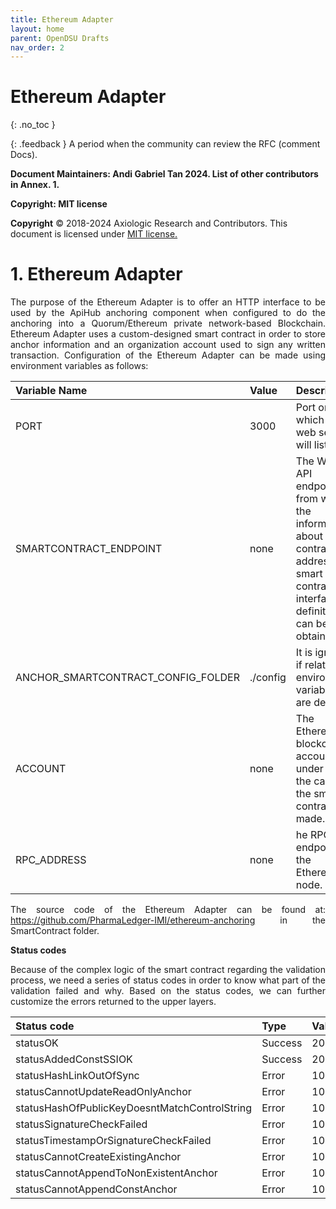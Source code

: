 ```yaml
---
title: Ethereum Adapter
layout: home
parent: OpenDSU Drafts
nav_order: 2
---
```


# Ethereum Adapter
{: .no_toc }

{: .feedback }
A period when the community can review the RFC (comment Docs).


**Document Maintainers: Andi Gabriel Tan 2024. List of other contributors in Annex. 1.**

**Copyright: MIT license**

 **Copyright** © 2018-2024 Axiologic Research and Contributors.
This document is licensed under [MIT license.](https://en.wikipedia.org/wiki/MIT_License)


# 1. Ethereum Adapter

<p style='text-align: justify;'>The purpose of the Ethereum Adapter is to offer an HTTP interface to be used by the ApiHub anchoring component when configured to do the anchoring into a Quorum/Ethereum private network-based Blockchain. Ethereum Adapter uses a custom-designed smart contract in order to store anchor information and an organization account used to sign any written transaction. Configuration of the Ethereum Adapter can be made using environment variables as follows:
</p>


| **Variable Name**                   | **Value**       | **Description**                                                                                                                                   |
|:------------------------------------|:----------------|:--------------------------------------------------------------------------------------------------------------------------------------------------|
| PORT                                | 3000            | Port on which the web server will listen.                                                                                                         |
| SMARTCONTRACT_ENDPOINT              | none            | The Web API endpoint from where the information about smart contract address and smart contract interface definition can be obtained.             |
| ANCHOR_SMARTCONTRACT_CONFIG_FOLDER  | ./config        | It is ignored if related environment variables are defined.                                                                                       |
| ACCOUNT                             | none            | The Ethereum blockchain account under which the calls to the smart contract are made.                                                             |
| RPC_ADDRESS                         | none            | he RPC endpoint of the Ethereum node.                                                                                                             |


<p style='text-align: justify;'>The source code of the Ethereum Adapter can be found at: <a href="https://github.com/PharmaLedger-IMI/ethereum-anchoring ">https://github.com/PharmaLedger-IMI/ethereum-anchoring</a> in the SmartContract folder.
</p>

**Status codes**

<p style='text-align: justify;'>Because of the complex logic of the smart contract regarding the validation process, we need a series of status codes in order to know what part of the validation failed and why. Based on the status codes, we can further customize the errors returned to the upper layers.
</p>


| **Status code**                               | **Type** | **Value** |**Description**   |
|:----------------------------------------------|:---------|:----------|---|
| statusOK                                      | Success  | 200       |   |
| statusAddedConstSSIOK                         | Success  | 201       |   |
| statusHashLinkOutOfSync                       | Error    | 100       |   |
| statusCannotUpdateReadOnlyAnchor              |   Error       | 101       |   |
| statusHashOfPublicKeyDoesntMatchControlString |  Error        | 102       |   |
| statusSignatureCheckFailed                    |  Error        | 103       |   |
| statusTimestampOrSignatureCheckFailed         |   Error       | 104       |   |
| statusCannotCreateExistingAnchor              |   Error       | 105       |   |
| statusCannotAppendToNonExistentAnchor         |   Error       |   106        |   |
| statusCannotAppendConstAnchor                 |   Error       |  107         |   |
